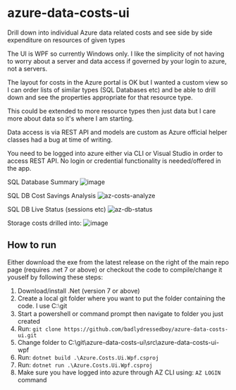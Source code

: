 # azure-data-costs-ui
Drill down into individual Azure data related costs and see side by side expenditure on resources of given types

The UI is WPF so currently Windows only. I like the simplicity of not having to worry about a server and data access if governed by your login to azure, not a servers.

The layout for costs in the Azure portal is OK but I wanted a custom view so I can order lists of similar types (SQL Databases etc) and be able to drill down and see the properties appropriate for that resource type.

This could be extended to more resource types then just data but I care more about data so it's where I am starting.

Data access is via REST API and models are custom as Azure official helper classes had a bug at time of writing.

You need to be logged into azure either via CLI or Visual Studio in order to access REST API. No login or credential functionality is needed/offered in the app.


SQL Database Summary
![image](https://github.com/badlydressedboy/azure-data-costs-ui/assets/3395522/51c8a885-56bd-4641-b27c-f4cbd6ceb203)


SQL DB Cost Savings Analysis
![az-costs-analyze](https://github.com/badlydressedboy/azure-data-costs-ui/assets/3395522/2dcf6641-c031-4671-84b4-34d8b5e69f61)


SQL DB Live Status (sessions etc)
![az-db-status](https://github.com/badlydressedboy/azure-data-costs-ui/assets/3395522/60c345fd-398a-456d-bdd9-2586b580373d)


Storage costs drilled into:
![image](https://github.com/badlydressedboy/azure-data-costs-ui/assets/3395522/b8a51d8f-51c1-4e00-a518-7be9d1d2056c)


## How to run

Either download the exe from the latest release on the right of the main repo page (requires .net 7 or above) or checkout the code to compile/change it youself by following these steps:

1. Download/install .Net (version 7 or above)
2. Create a local git folder where you want to put the folder containing the code. I use C:⧵git
3. Start a powershell or command prompt then navigate to folder you just created
4. Run: `git clone https://github.com/badlydressedboy/azure-data-costs-ui.git`
5. Change folder to C:\git\azure-data-costs-ui\src\azure-data-costs-ui-wpf
6. Run: `dotnet build .\Azure.Costs.Ui.Wpf.csproj`
7. Run: `dotnet run .\Azure.Costs.Ui.Wpf.csproj`
8. Make sure you have logged into azure through AZ CLI using: `AZ LOGIN` command
